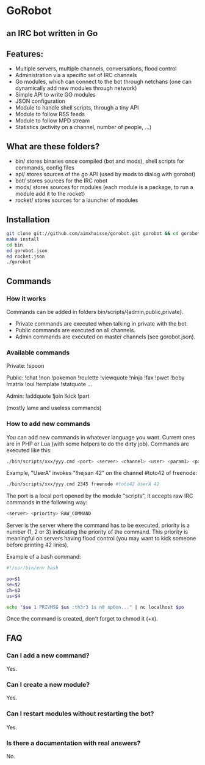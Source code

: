 GoRobot
===

## an IRC bot written in Go

## Features:

  * Multiple servers, multiple channels, conversations, flood control
  * Administration via a specific set of IRC channels
  * Go modules, which can connect to the bot through netchans (one can dynamically add new modules through network)
  * Simple API to write GO modules
  * JSON configuration
  * Module to handle shell scripts, through a tiny API
  * Module to follow RSS feeds
  * Module to follow MPD stream
  * Statistics (activity on a channel, number of people, ...)

## What are these folders?

  * bin/ stores binaries once compiled (bot and mods), shell scripts for commands, config files
  * api/ stores sources of the go API (used by mods to dialog with gorobot)
  * bot/ stores sources for the IRC robot
  * mods/ stores sources for modules (each module is a package, to run a module add it to the rocket)
  * rocket/ stores sources for a launcher of modules

## Installation

```sh
git clone git://github.com/aimxhaisse/gorobot.git gorobot && cd gorobot
make install
cd bin
ed gorobot.json
ed rocket.json
./gorobot
```
## Commands

### How it works

Commands can be added in folders bin/scripts/{admin,public,private}.

  * Private commands are executed when talking in private with the bot.
  * Public commands are executed on all channels.
  * Admin commands are executed on master channels (see gorobot.json).

### Available commands

Private: !spoon

Public: !chat !non !pokemon !roulette !viewquote !ninja !fax !pwet !boby !matrix !oui !template !statquote ...

Admin: !addquote !join !kick !part

(mostly lame and useless commands)

### How to add new commands

You can add new commands in whatever language you want. Current ones are
in PHP or Lua (with some helpers to do the dirty job). Commands are executed
like this:

```sh
./bin/scripts/xxx/yyy.cmd <port> <server> <channel> <user> <param1> <param2> <...>
```

Example, "UserA" invokes "!hejsan 42" on the channel #toto42 of freenode:

```sh
./bin/scripts/xxx/yyy.cmd 2345 freenode #toto42 UserA 42
```

The port is a local port opened by the module "scripts", it accepts raw IRC commands in the following way:

```sh
<server> <priority> RAW_COMMAND
```

Server is the server where the command has to be executed, priority is a number (1, 2 or 3)
indicating the priority of the command. This priority is meaningful on servers having
flood control (you may want to kick someone before printing 42 lines).

Example of a bash command:

```sh
#!/usr/bin/env bash

po=$1
se=$2
ch=$3
us=$4

echo "$se 1 PRIVMSG $us :th3r3 1s n0 sp0on..." | nc localhost $po
```

Once the command is created, don't forget to chmod it (+x).

## FAQ

### Can I add a new command?

Yes.

### Can I create a new module?

Yes.

### Can I restart modules without restarting the bot?

Yes.

### Is there a documentation with real answers?

No.

